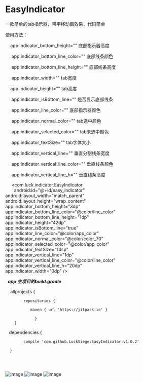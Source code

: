 # EasyIndicator

一款简单的tab指示器，带平移动画效果，代码简单

使用方法：
      
      
      app:indicator_bottom_height="" 底部指示器高度
      
      app:indicator_bottom_line_color="" 底部线条颜色
      
      app:indicator_bottom_line_height="" 底部线条高度
      
      app:indicator_width="" tab宽度
      
      app:indicator_height="" tab高度
      
      app:indicator_isBottom_line="" 是否显示底部线条
      
      app:indicator_line_color="" 底部指示器颜色
      
      app:indicator_normal_color="" tab选中颜色
      
      app:indicator_selected_color="" tab未选中颜色
      
      app:indicator_textSize="" tab字体大小
      
      app:indicator_vertical_line="" 垂直分割线条宽度
      
      app:indicator_vertical_line_color="" 垂直线条颜色
      
      app:indicator_vertical_line_h=""  垂直线条高度
      
      <com.luck.indicator.EasyIndicator<br>
        android:id="@+id/easy_indicator"<br>
        android:layout_width="match_parent"<br>
        android:layout_height="wrap_content"<br>
        app:indicator_bottom_height="3dp"<br>
        app:indicator_bottom_line_color="@color/line_color"<br>
        app:indicator_bottom_line_height="1dp"<br>
        app:indicator_height="42dp"<br>
        app:indicator_isBottom_line="true"<br>
        app:indicator_line_color="@color/app_color"<br>
        app:indicator_normal_color="@color/color_70"<br>
        app:indicator_selected_color="@color/app_color"<br>
        app:indicator_textSize="14sp"<br>
        app:indicator_vertical_line="1dp"<br>
        app:indicator_vertical_line_color="@color/line_color"<br>
        app:indicator_vertical_line_h="20dp"<br>
        app:indicator_width="0dp" /><br>
	
   ***app 主项目的build.gradle***
   
    
    allprojects {
    
		    repositories {
       
			   maven { url 'https://jitpack.io' }
      
		         }
	    }
    
    dependencies {
  
	        compile 'com.github.LuckSiege:EasyIndicator:v1.0.2'
         
 	  }
	  
        
        

![image](https://github.com/LuckSiege/EasyIndicator/blob/master/image/4C47A389C02BC3FD7680CF3935F1F916.jpg)
![image](https://github.com/LuckSiege/EasyIndicator/blob/master/image/7F8892258BE7624FF6ACE4A3BE558C43.jpg)
![image](https://github.com/LuckSiege/EasyIndicator/blob/master/image/859EEDFA1A7C7EEB8B071E93AEC37BB5.jpg)
